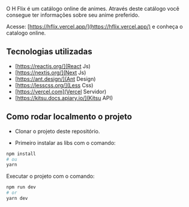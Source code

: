 O H Flix é um catálogo online de animes. Através deste catálogo você consegue ter informações sobre seu anime preferido.

Acesse: [https://hflix.vercel.app/](https://hflix.vercel.app/) e conheça o catalogo online.

## Tecnologias utilizadas

- [https://reactjs.org/](React Js)
- [https://nextjs.org/](Next Js)
- [https://ant.design/](Ant Design)
- [https://lesscss.org/](Less Css)
- [https://vercel.com](Vercel Servidor)
- [https://kitsu.docs.apiary.io/](Kitsu API)

## Como rodar localmento o projeto

- Clonar o projeto deste repositório.

- Primeiro instalar as libs com o comando:

```bash
npm install
# ou
yarn
```

Executar o projeto com o comando:

```bash
npm run dev
# or
yarn dev
```
